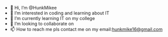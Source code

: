 - 👋 Hi, I’m @HunkMikee
- 👀 I’m interested in coding and learning about IT
- 🌱 I’m currently learning IT on my college
- 💞️ I’m looking to collaborate on 
- 📫 How to reach me pls contact me on my email:hunkmike16@gmail.com

<!---
HunkMikee/HunkMikee is a ✨ special ✨ repository because its `README.md` (this file) appears on your GitHub profile.
You can click the Preview link to take a look at your changes.
--->
